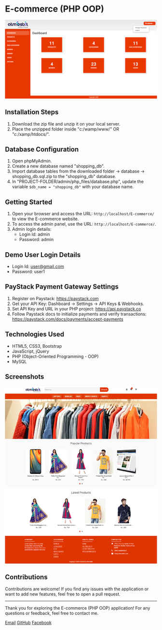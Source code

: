 # E-commerce (PHP OOP)

![E-commerce](e-commerce-admin-samuel.png) <!-- You can add an image or screenshot of your project here -->

## Installation Steps

1. Download the zip file and unzip it on your local server.
2. Place the unzipped folder inside "c:/wamp/www/" OR "c:/xamp/htdocs/".

## Database Configuration

1. Open phpMyAdmin.
2. Create a new database named "shopping_db".
3. Import database tables from the downloaded folder -> database -> shopping_db.sql.zip to the "shopping_db" database.
4. In "PROJECT-FOLDER/admin/php_files/database.php", update the variable `$db_name = "shopping_db"` with your database name.

## Getting Started

1. Open your browser and access the URL: `http://localhost/E-commerce/` to view the E-commerce website.
2. To access the admin panel, use the URL: `http://localhost/E-commerce/`.
3. Admin login details:
   - Login Id: admin
   - Password: admin

## Demo User Login Details

- Login Id: user@gmail.com
- Password: user1



## PayStack Payment Gateway Settings

1. Register on Paystack: https://paystack.com
2. Get your API Key: Dashboard → Settings → API Keys & Webhooks.
3. Set API Key and URL in your PHP project: https://api.paystack.co
4. Follow Paystack docs to initialize payments and verify transactions: https://paystack.com/docs/payments/accept-payments

## Technologies Used

- HTML5, CSS3, Bootstrap
- JavaScript, jQuery
- PHP (Object-Oriented Programming - OOP)
- MySQL

## Screenshots

![Screenshot 1](e-commerce-user-samuel.png)

<!-- Add more screenshots if applicable -->

## Contributions

Contributions are welcome! If you find any issues with the application or want to add new features, feel free to open a pull request.



---

Thank you for exploring the E-commerce (PHP OOP) application! For any questions or feedback, feel free to contact me.

[Email](mailto:victorsamtex221@gmail.com)
[GitHub](https://github.com/samuelvictor-444/)
[Facebook](https://web.facebook.com/samuel.okhoigbe.2025)

